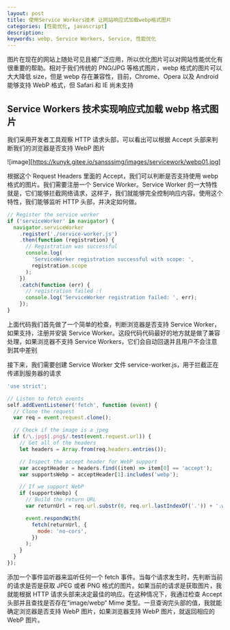 ```yaml
---
layout: post
title: 使用Service Workers技术 让网站响应式加载webp格式图片
categories: [性能优化, javascript]
description:
keywords: webp, Service Workers, Service, 性能优化
---
```


图片在现在的网站上随处可见且被广泛应用，所以优化图片可以对网站性能优化有很重要的帮助。相对于我们传统的 PNG/JPG 等格式图片，webp 格式的图片可以大大降低 size，但是 webp 存在兼容性，目前，Chrome、Opera 以及 Android 能够支持 WebP 格式，但 Safari 和 IE 尚未支持

## Service Workers 技术实现响应式加载 webp 格式图片

我们采用开发者工具观察 HTTP 请求头部，可以看出可以根据 Accept 头部来判断我们的浏览器是否支持 WebP 图片

![image][https://kunyk.gitee.io/sansssimg/images/servicework/webp01.jpg]

根据这个 Request Headers 里面的 Accept，我们可以判断是否支持使用 webp 格式的图片。我们需要注册一个 Service Worker。Service Worker 的一大特性就是，它们能够拦截网络请求，这样子，我们就能够完全控制响应内容。使用这个特性，我们能够监听 HTTP 头部，并决定如何做。

```javascript
// Register the service worker
if ('serviceWorker' in navigator) {
  navigator.serviceWorker
    .register('./service-worker.js')
    .then(function (registration) {
      // Registration was successful
      console.log(
        'ServiceWorker registration successful with scope: ',
        registration.scope
      );
    })
    .catch(function (err) {
      // registration failed :(
      console.log('ServiceWorker registration failed: ', err);
    });
}
```

上面代码我们首先做了一个简单的检查，判断浏览器是否支持 Service Worker，如果支持，注册并安装 Service Worker。这段代码代码最好的地方就是做了兼容处理，如果浏览器不支持 Service Workers，它们会自动回退并且用户不会注意到其中差别

接下来，我们需要创建 Service Worker 文件 service-worker.js，用于拦截正在传递到服务器的请求

```javascript
'use strict';

// Listen to fetch events
self.addEventListener('fetch', function (event) {
  // Clone the request
  var req = event.request.clone();

  // Check if the image is a jpeg
  if (/\.jpg$|.png$/.test(event.request.url)) {
    // Get all of the headers
    let headers = Array.from(req.headers.entries());

    // Inspect the accept header for WebP support
    var acceptHeader = headers.find((item) => item[0] == 'accept');
    var supportsWebp = acceptHeader[1].includes('webp');

    // If we support WebP
    if (supportsWebp) {
      // Build the return URL
      var returnUrl = req.url.substr(0, req.url.lastIndexOf('.')) + '.webp';

      event.respondWith(
        fetch(returnUrl, {
          mode: 'no-cors',
        })
      );
    }
  }
});
```

添加一个事件监听器来监听任何一个 fetch 事件。当每个请求发生时，先判断当前的请求是否是获取 JPEG 或者 PNG 格式的图片。如果当前的请求是获取图片，我就能根据 HTTP 请求头部来决定最佳的响应。在这种情况下，我通过检查 Accept 头部并且查找是否存在“image/webp“ Mime 类型。一旦查询完头部的值，我就能确定浏览器是否支持 WebP 图片，如果浏览器支持 WebP 图片，就返回相应的 WebP 图片。
